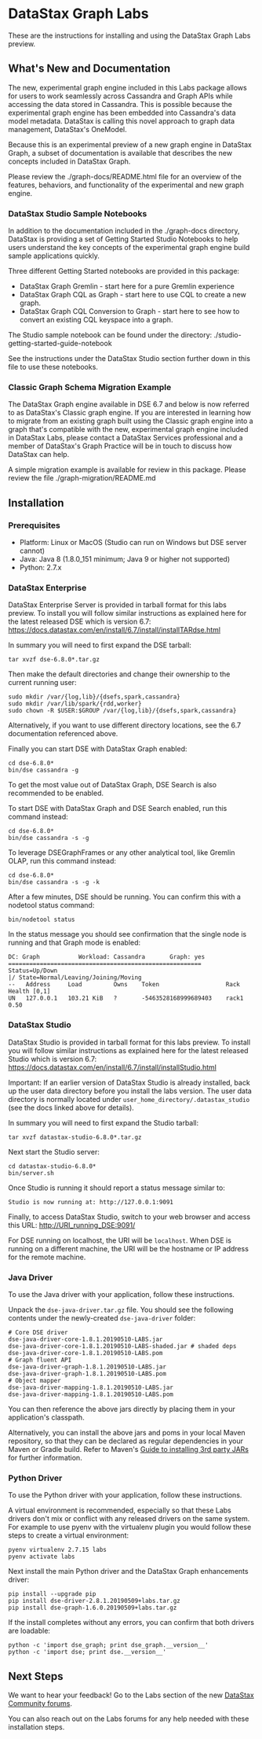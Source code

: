 # DataStax Graph Labs

These are the instructions for installing and using the DataStax Graph
Labs preview.

## What's New and Documentation

The new, experimental graph engine included in this Labs package
allows for users to work seamlessly across Cassandra and Graph APIs
while accessing the data stored in Cassandra. This is possible because
the experimental graph engine has been embedded into Cassandra's data
model metadata. DataStax is calling this novel approach to graph data
management, DataStax's OneModel.

Because this is an experimental preview of a new graph engine in
DataStax Graph, a subset of documentation is available that describes
the new concepts included in DataStax Graph.

Please review the ./graph-docs/README.html file for an overview of the
features, behaviors, and functionality of the experimental and new
graph engine.

### DataStax Studio Sample Notebooks

In addition to the documentation included in the ./graph-docs
directory, DataStax is providing a set of Getting Started Studio
Notebooks to help users understand the key concepts of the
experimental graph engine build sample applications quickly.

Three different Getting Started notebooks are provided in this
package:

* DataStax Graph Gremlin - start here for a pure Gremlin experience
* DataStax Graph CQL as Graph - start here to use CQL to create a new graph.
* DataStax Graph CQL Conversion to Graph - start here to see how to convert
  an existing CQL keyspace into a graph.

The Studio sample notebook can be found under the directory:
./studio-getting-started-guide-notebook

See the instructions under the DataStax Studio section further down in
this file to use these notebooks.

### Classic Graph Schema Migration Example

The DataStax Graph engine available in DSE 6.7 and below is now
referred to as DataStax's Classic graph engine. If you are interested
in learning how to migrate from an existing graph built using the
Classic graph engine into a graph that's compatible with the new,
experimental graph engine included in DataStax Labs, please contact a
DataStax Services professional and a member of DataStax's Graph
Practice will be in touch to discuss how DataStax can help.

A simple migration example is available for review in this package.
Please review the file ./graph-migration/README.md

## Installation

### Prerequisites

* Platform: Linux or MacOS (Studio can run on Windows but DSE server cannot)
* Java: Java 8 (1.8.0_151 minimum; Java 9 or higher not supported)
* Python: 2.7.x

### DataStax Enterprise

DataStax Enterprise Server is provided in tarball format for this labs
preview. To install you will follow similar instructions as explained
here for the latest released DSE which is version 6.7:
<https://docs.datastax.com/en/install/6.7/install/installTARdse.html>

In summary you will need to first expand the DSE tarball:

    tar xvzf dse-6.8.0*.tar.gz

Then make the default directories and change their ownership to the
current running user:

    sudo mkdir /var/{log,lib}/{dsefs,spark,cassandra}
    sudo mkdir /var/lib/spark/{rdd,worker}
    sudo chown -R $USER:$GROUP /var/{log,lib}/{dsefs,spark,cassandra}

Alternatively, if you want to use different directory locations, see
the 6.7 documentation referenced above.

Finally you can start DSE with DataStax Graph enabled:

    cd dse-6.8.0*
    bin/dse cassandra -g

To get the most value out of DataStax Graph, DSE Search is also
recommended to be enabled.

To start DSE with DataStax Graph and DSE Search enabled, run this
command instead:

    cd dse-6.8.0*
    bin/dse cassandra -s -g

To leverage DSEGraphFrames or any other analytical tool, like Gremlin
OLAP, run this command instead:

    cd dse-6.8.0*
    bin/dse cassandra -s -g -k

After a few minutes, DSE should be running. You can confirm this with
a nodetool status command:

    bin/nodetool status

In the status message you should see confirmation that the single node
is running and that Graph mode is enabled:

    DC: Graph           Workload: Cassandra       Graph: yes
    =======================================================
    Status=Up/Down
    |/ State=Normal/Leaving/Joining/Moving
    --   Address     Load         Owns    Token                   Rack    Health [0,1]
    UN   127.0.0.1   103.21 KiB   ?       -5463528168999689403    rack1   0.50

### DataStax Studio

DataStax Studio is provided in tarball format for this labs preview. To
install you will follow similar instructions as explained here for the
latest released Studio which is version 6.7:
<https://docs.datastax.com/en/install/6.7/install/installStudio.html>

Important: If an earlier version of DataStax Studio is already
installed, back up the user data directory before you install the labs
version. The user data directory is normally located under
`user_home_directory/.datastax_studio` (see the docs linked above for
details).

In summary you will need to first expand the Studio tarball:

    tar xvzf datastax-studio-6.8.0*.tar.gz

Next start the Studio server:

    cd datastax-studio-6.8.0*
    bin/server.sh

Once Studio is running it should report a status message similar to:

    Studio is now running at: http://127.0.0.1:9091

Finally, to access DataStax Studio, switch to your web browser and
access this URL: <http://URI_running_DSE:9091/>

For DSE running on localhost, the URI will be `localhost`. When DSE is
running on a different machine, the URI will be the hostname or IP
address for the remote machine.

### Java Driver

To use the Java driver with your application, follow these instructions.

Unpack the `dse-java-driver.tar.gz` file. You should see the following
contents under the newly-created `dse-java-driver` folder:

    # Core DSE driver
    dse-java-driver-core-1.8.1.20190510-LABS.jar
    dse-java-driver-core-1.8.1.20190510-LABS-shaded.jar # shaded deps
    dse-java-driver-core-1.8.1.20190510-LABS.pom
    # Graph fluent API
    dse-java-driver-graph-1.8.1.20190510-LABS.jar
    dse-java-driver-graph-1.8.1.20190510-LABS.pom
    # Object mapper
    dse-java-driver-mapping-1.8.1.20190510-LABS.jar
    dse-java-driver-mapping-1.8.1.20190510-LABS.pom

You can then reference the above jars directly by placing them in your
application's classpath.

Alternatively, you can install the above jars and poms in your local
Maven repository, so that they can be declared as regular dependencies
in your Maven or Gradle build. Refer to Maven's [Guide to installing
3rd party JARs] for further information.

[Guide to installing 3rd party JARs]:https://maven.apache.org/guides/mini/guide-3rd-party-jars-local.html

### Python Driver

To use the Python driver with your application, follow these instructions.

A virtual environment is recommended, especially so that these Labs
drivers don't mix or conflict with any released drivers on the same
system. For example to use pyenv with the virtualenv plugin you would
follow these steps to create a virtual environment:

    pyenv virtualenv 2.7.15 labs
    pyenv activate labs

Next install the main Python driver and the DataStax Graph
enhancements driver:

    pip install --upgrade pip
    pip install dse-driver-2.8.1.20190509+labs.tar.gz
    pip install dse-graph-1.6.0.20190509+labs.tar.gz

If the install completes without any errors, you can confirm that both
drivers are loadable:

    python -c 'import dse_graph; print dse_graph.__version__'
    python -c 'import dse; print dse.__version__'

## Next Steps

We want to hear your feedback! Go to the Labs section of the new
[DataStax Community forums](https://community.datastax.com/spaces/11/index.html).

You can also reach out on the Labs forums for any help needed with
these installation steps.
